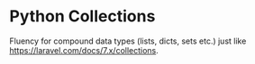 # Python Collections

Fluency for compound data types (lists, dicts, sets etc.) just like https://laravel.com/docs/7.x/collections.
